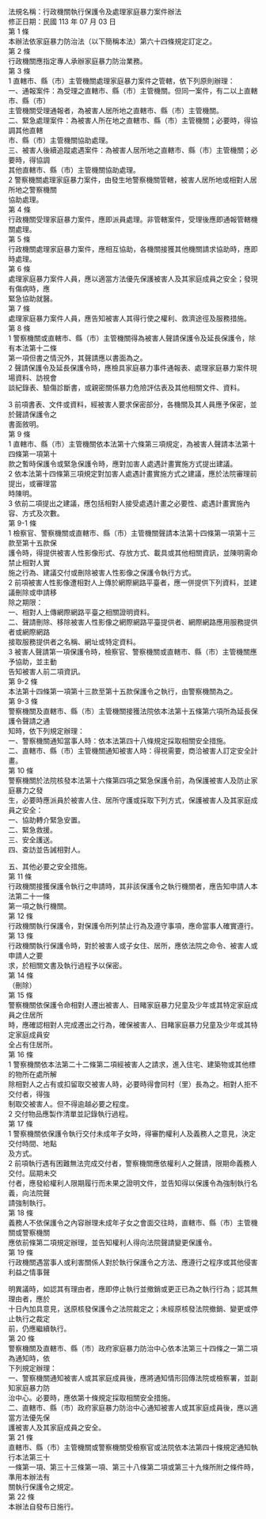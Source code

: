 法規名稱：行政機關執行保護令及處理家庭暴力案件辦法  
修正日期：民國 113 年 07 月 03 日  
第 1 條  
本辦法依家庭暴力防治法（以下簡稱本法）第六十四條規定訂定之。  
第 2 條  
行政機關應指定專人承辦家庭暴力防治業務。  
第 3 條  
1 直轄市、縣（市）主管機關處理家庭暴力案件之管轄，依下列原則辦理：  
一、通報案件：為受理之直轄市、縣（市）主管機關。但同一案件，有二以上直轄市、縣（市）  
主管機關受理通報者，為被害人居所地之直轄市、縣（市）主管機關。  
二、緊急處理案件：為被害人所在地之直轄市、縣（市）主管機關；必要時，得協調其他直轄  
市、縣（市）主管機關協助處理。  
三、被害人後續追蹤處遇案件：為被害人居所地之直轄市、縣（市）主管機關；必要時，得協調  
其他直轄市、縣（市）主管機關協助處理。  
2 警察機關處理家庭暴力案件，由發生地警察機關管轄，被害人居所地或相對人居所地之警察機關  
協助處理。  
第 4 條  
行政機關受理家庭暴力案件，應即派員處理。非管轄案件，受理後應即通報管轄機關處理。  
第 5 條  
行政機關處理家庭暴力案件，應相互協助，各機關接獲其他機關請求協助時，應即時處理。  
第 6 條  
處理家庭暴力案件人員，應以適當方法優先保護被害人及其家庭成員之安全；發現有傷病時，應  
緊急協助就醫。  
第 7 條  
處理家庭暴力案件人員，應告知被害人其得行使之權利、救濟途徑及服務措施。  
第 8 條  
1 警察機關或直轄市、縣（市）主管機關得為被害人聲請保護令及延長保護令，除有本法第十二條  
第一項但書之情況外，其聲請應以書面為之。  
2 聲請保護令及延長保護令時，應檢具家庭暴力事件通報表、處理家庭暴力案件現場資料、訪視會  
談紀錄表、驗傷診斷書，或親密關係暴力危險評估表及其他相關文件、資料。  


3 前項書表、文件或資料，經被害人要求保密部分，各機關及其人員應予保密，並於聲請保護令之  
書面敘明。  
第 9 條  
1 直轄市、縣（市）主管機關依本法第十六條第三項規定，為被害人聲請本法第十四條第一項第十  
款之暫時保護令或緊急保護令時，應對加害人處遇計畫實施方式提出建議。  
2 依本法第十四條第三項規定對加害人處遇計畫實施方式之建議，應於法院審理前提出，或審理當  
時陳明。  
3 依前二項提出之建議，應包括相對人接受處遇計畫之必要性、處遇計畫實施內容、方式及次數。  
第 9-1 條  
1 檢察官、警察機關或直轄市、縣（市）主管機關聲請本法第十四條第一項第十三款至第十五款保  
護令時，得提供被害人性影像形式、存放方式、載具或其他相關資訊，並陳明需命禁止相對人實  
施之行為、建議交付或刪除被害人性影像之保護令執行方式。  
2 前項被害人性影像遭相對人上傳於網際網路平臺者，應一併提供下列資料，並建議刪除或申請移  
除之期限：  
一、相對人上傳網際網路平臺之相關證明資料。  
二、聲請刪除、移除被害人性影像之網際網路平臺提供者、網際網路應用服務提供者或網際網路  
接取服務提供者之名稱、網址或特定資料。  
3 被害人聲請第一項保護令時，檢察官、警察機關或直轄市、縣（市）主管機關應予協助，並主動  
告知被害人前二項資訊。  
第 9-2 條  
本法第十四條第一項第十三款至第十五款保護令之執行，由警察機關為之。  
第 9-3 條  
警察機關及直轄市、縣（市）主管機關接獲法院依本法第十五條第六項所為延長保護令聲請之通  
知時，依下列規定辦理：  
一、警察機關通知當事人時：依本法第四十八條規定採取相關安全措施。  
二、直轄市、縣（市）主管機關通知被害人時：得視需要，商洽被害人訂定安全計畫。  
第 10 條  
警察機關於法院核發本法第十六條第四項之緊急保護令前，為保護被害人及防止家庭暴力之發  
生，必要時應派員於被害人住、居所守護或採取下列方式，保護被害人及其家庭成員之安全：  
一、協助轉介緊急安置。  
二、緊急救援。  
三、安全護送。  
四、查訪並告誡相對人。  


五、其他必要之安全措施。  
第 11 條  
行政機關接獲保護令執行之申請時，其非該保護令之執行機關者，應告知申請人本法第二十一條  
第一項之執行機關。  
第 12 條  
行政機關執行保護令，對保護令所列禁止行為及遵守事項，應命當事人確實遵行。  
第 13 條  
行政機關執行保護令時，對於被害人或子女住、居所，應依法院之命令、被害人或申請人之要  
求，於相關文書及執行過程予以保密。  
第 14 條  
（刪除）  
第 15 條  
警察機關依保護令命相對人遷出被害人、目睹家庭暴力兒童及少年或其特定家庭成員之住居所  
時，應確認相對人完成遷出之行為，確保被害人、目睹家庭暴力兒童及少年或其特定家庭成員安  
全占有住居所。  
第 16 條  
1 警察機關依本法第二十二條第二項經被害人之請求，進入住宅、建築物或其他標的物所在處所解  
除相對人之占有或扣留取交被害人時，必要時得會同村（里）長為之。相對人拒不交付者，得強  
制取交被害人。但不得逾越必要之程度。  
2 交付物品應製作清單並記錄執行過程。  
第 17 條  
1 警察機關依保護令執行交付未成年子女時，得審酌權利人及義務人之意見，決定交付時間、地點  
及方式。  
2 前項執行遇有困難無法完成交付者，警察機關應依權利人之聲請，限期命義務人交付。屆期未交  
付者，應發給權利人限期履行而未果之證明文件，並告知得以保護令為強制執行名義，向法院聲  
請強制執行。  
第 18 條  
義務人不依保護令之內容辦理未成年子女之會面交往時，直轄市、縣（市）主管機關或警察機關  
應依前條第二項規定辦理，並告知權利人得向法院聲請變更保護令。  
第 19 條  
行政機關遇當事人或利害關係人對於執行保護令之方法、應遵行之程序或其他侵害利益之情事聲  


明異議時，如認其有理由者，應即停止執行並撤銷或更正已為之執行行為；認其無理由者，應於  
十日內加具意見，送原核發保護令之法院裁定之；未經原核發法院撤銷、變更或停止執行之裁定  
前，仍應繼續執行。  
第 20 條  
警察機關及直轄市、縣（市）政府家庭暴力防治中心依本法第三十四條之一第二項為通知時，依  
下列規定辦理：  
一、警察機關通知被害人或其家庭成員後，應將通知情形回傳法院或檢察署，並副知家庭暴力防  
治中心。必要時，應依第十條規定採取相關安全措施。  
二、直轄市、縣（市）政府家庭暴力防治中心通知被害人或其家庭成員後，應以適當方法優先保  
護被害人及其家庭成員之安全。  
第 21 條  
直轄市、縣（市）主管機關或警察機關受檢察官或法院依本法第四十條規定通知執行本法第三十  
一條第一項、第三十三條第一項、第三十八條第二項或第三十九條所附之條件時，準用本辦法有  
關執行保護令之規定。  
第 22 條  
本辦法自發布日施行。  


